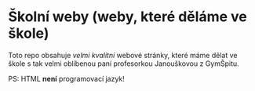 # Školní weby (weby, které děláme ve škole)

Toto repo obsahuje *velmi kvalitní* webové stránky, které máme dělat ve škole s tak velmi oblíbenou paní profesorkou Janouškovou z GymŠpitu.

PS: HTML **není** programovací jazyk!